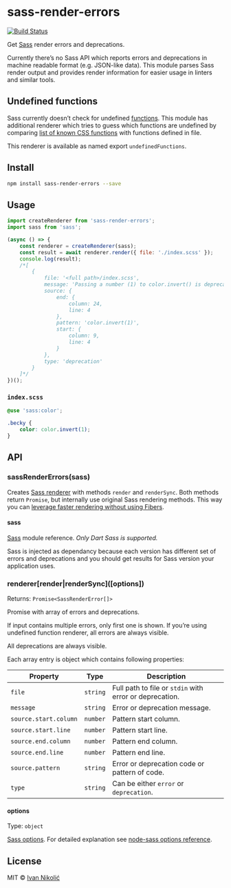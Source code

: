 # sass-render-errors

[![Build Status][ci-img]][ci]

Get [Sass][dart-sass] render errors and deprecations.

Currently there’s no Sass API which reports errors and deprecations in machine
readable format (e.g. JSON-like data). This module parses Sass render output and
provides render information for easier usage in linters and similar tools.

## Undefined functions

Sass currently doesn’t check for undefined
[functions](https://sass-lang.com/documentation/at-rules/function). This module
has additional renderer which tries to guess which functions are undefined by
comparing
[list of known CSS functions](https://github.com/niksy/css-functions-list) with
functions defined in file.

This renderer is available as named export `undefinedFunctions`.

## Install

```sh
npm install sass-render-errors --save
```

## Usage

```js
import createRenderer from 'sass-render-errors';
import sass from 'sass';

(async () => {
	const renderer = createRenderer(sass);
	const result = await renderer.render({ file: './index.scss' });
	console.log(result);
	/*[
		{
			file: '<full path>/index.scss',
			message: 'Passing a number (1) to color.invert() is deprecated. Recommendation: invert(1).',
			source: {
				end: {
					column: 24,
					line: 4
				},
				pattern: 'color.invert(1)',
				start: {
					column: 9,
					line: 4
				}
			},
			type: 'deprecation'
		}
	]*/
})();
```

### `index.scss`

```scss
@use 'sass:color';

.becky {
	color: color.invert(1);
}
```

## API

### sassRenderErrors(sass)

Creates [Sass renderer](#renderer) with methods `render` and `renderSync`. Both
methods return `Promise`, but internally use original Sass rendering methods.
This way you can
[leverage faster rendering without using Fibers](https://github.com/sass/dart-sass#javascript-api).

#### sass

[Sass][dart-sass] module reference. _Only Dart Sass is supported._

Sass is injected as dependancy because each version has different set of errors
and deprecations and you should get results for Sass version your application
uses.

### renderer\[render|renderSync\]([options])<a name="renderer" />

Returns: `Promise<SassRenderError[]>`

Promise with array of errors and deprecations.

If input contains multiple errors, only first one is shown. If you’re using
undefined function renderer, all errors are always visible.

All deprecations are always visible.

Each array entry is object which contains following properties:

| Property              | Type     | Description                                             |
| --------------------- | -------- | ------------------------------------------------------- |
| `file`                | `string` | Full path to file or `stdin` with error or deprecation. |
| `message`             | `string` | Error or deprecation message.                           |
| `source.start.column` | `number` | Pattern start column.                                   |
| `source.start.line`   | `number` | Pattern start line.                                     |
| `source.end.column`   | `number` | Pattern end column.                                     |
| `source.end.line`     | `number` | Pattern end line.                                       |
| `source.pattern`      | `string` | Error or deprecation code or pattern of code.           |
| `type`                | `string` | Can be either `error` or `deprecation`.                 |

#### options

Type: `object`

[Sass options](https://github.com/sass/dart-sass#javascript-api). For detailed
explanation see [node-sass options
reference](https://github.com/sass/node-sass#options).

## License

MIT © [Ivan Nikolić](http://ivannikolic.com)

<!-- prettier-ignore-start -->

[ci]: https://travis-ci.com/niksy/sass-render-errors
[ci-img]: https://travis-ci.com/niksy/sass-render-errors.svg?branch=master
[dart-sass]: https://github.com/sass/dart-sass

<!-- prettier-ignore-end -->
